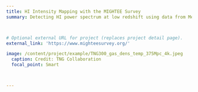 ```yaml
---
title: HI Intensity Mapping with the MIGHTEE Survey
summary: Detecting HI power spectrum at low redshift using data from MeerKAT MIGHTEE Survey



# Optional external URL for project (replaces project detail page).
external_link: 'https://www.mighteesurvey.org/'

image: /content/project/example/TNG300_gas_dens_temp_375Mpc_4k.jpeg
  caption: Credit: TNG Collaboration
  focal_point: Smart



---
```

